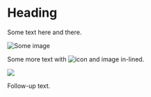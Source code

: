 # Heading

Some text
here and
there.

![Some image](path/to/file.png)

Some more text with ![icon](folder/file.jpg) and image in-lined.

![](diagrams/classes.svg)

Follow-up text.
